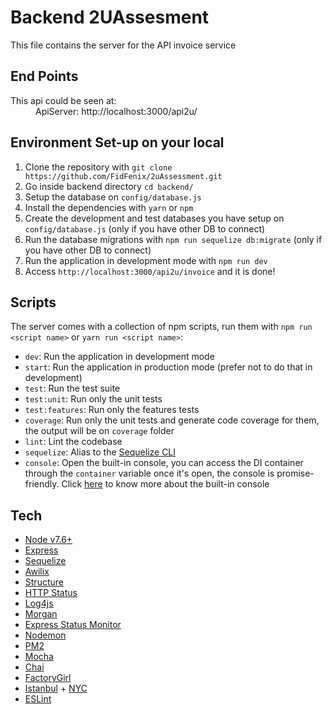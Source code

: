 # Backend 2UAssesment

This file contains the server for the API invoice service

## End Points

<dl>
  <dt>This api could be seen at:</dt>
  <dd>
  ApiServer: http://localhost:3000/api2u/
  </dd>
</dl>

## Environment Set-up on your local

1. Clone the repository with `git clone https://github.com/FidFenix/2uAssessment.git`
2. Go inside backend directory `cd backend/`
3. Setup the database on `config/database.js`
4. Install the dependencies with `yarn` or `npm`
5. Create the development and test databases you have setup on `config/database.js` (only if you have other DB to connect)
6. Run the database migrations with `npm run sequelize db:migrate` (only if you have other DB to connect)
7. Run the application in development mode with `npm run dev`
8. Access `http://localhost:3000/api2u/invoice` and it is done!

## Scripts

The server comes with a collection of npm scripts, run them with `npm run <script name>` or `yarn run <script name>`:

- `dev`: Run the application in development mode
- `start`: Run the application in production mode (prefer not to do that in development) 
- `test`: Run the test suite
- `test:unit`: Run only the unit tests
- `test:features`: Run only the features tests
- `coverage`: Run only the unit tests and generate code coverage for them, the output will be on `coverage` folder
- `lint`: Lint the codebase
- `sequelize`: Alias to the [Sequelize CLI](https://github.com/sequelize/cli)
- `console`: Open the built-in console, you can access the DI container through the `container` variable once it's open, the console is promise-friendly. Click [here](https://github.com/talyssonoc/node-api-boilerplate/wiki/Application-console) to know more about the built-in console

## Tech

- [Node v7.6+](http://nodejs.org/)
- [Express](https://npmjs.com/package/express)
- [Sequelize](https://www.npmjs.com/package/sequelize)
- [Awilix](https://www.npmjs.com/package/awilix)
- [Structure](https://www.npmjs.com/package/structure)
- [HTTP Status](https://www.npmjs.com/package/http-status)
- [Log4js](https://www.npmjs.com/package/log4js)
- [Morgan](https://www.npmjs.com/package/morgan)
- [Express Status Monitor](https://www.npmjs.com/package/express-status-monitor)
- [Nodemon](https://www.npmjs.com/package/nodemon)
- [PM2](https://www.npmjs.com/package/pm2)
- [Mocha](https://www.npmjs.com/package/mocha)
- [Chai](https://www.npmjs.com/package/chai)
- [FactoryGirl](https://www.npmjs.com/package/factory-girl)
- [Istanbul](https://www.npmjs.com/package/istanbul) + [NYC](https://www.npmjs.com/package/nyc)
- [ESLint](https://www.npmjs.com/package/eslint)
